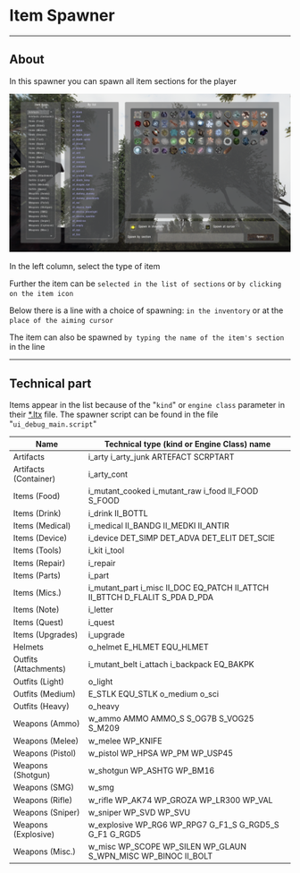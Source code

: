 # Item Spawner

___

## About

In this spawner you can spawn all item sections for the player

![item-spawner centered](assets/images/item-spawner.png)

In the left column, select the type of item

Further the item can be `selected in the list of sections` or `by clicking on the item icon`

Below there is a line with a choice of spawning: `in the inventory` or at the `place of the aiming cursor`

The item can also be spawned `by typing the name of the item's section` in the line

___

## Technical part

Items appear in the list because of the "`kind`" or `engine class` parameter in their [*.ltx](../../reference/file-formats/conf-script/ltx.md) file. The spawner script can be found in the file "`ui_debug_main.script`"

| Name | Technical type (kind or Engine Class) name |
|---|---|
| Artifacts | i_arty i_arty_junk ARTEFACT SCRPTART |
| Artifacts (Container) | i_arty_cont |
| Items (Food) | i_mutant_cooked i_mutant_raw i_food II_FOOD S_FOOD |
| Items (Drink) | i_drink II_BOTTL |
| Items (Medical) | i_medical II_BANDG II_MEDKI II_ANTIR |
| Items (Device) | i_device DET_SIMP DET_ADVA DET_ELIT DET_SCIE |
| Items (Tools) | i_kit i_tool |
| Items (Repair) | i_repair |
| Items (Parts) | i_part |
| Items (Mics.) | i_mutant_part i_misc II_DOC EQ_PATCH II_ATTCH II_BTTCH D_FLALIT S_PDA D_PDA |
| Items (Note) | i_letter |
| Items (Quest) | i_quest |
| Items (Upgrades) | i_upgrade |
| Helmets | o_helmet E_HLMET EQU_HLMET |
| Outfits (Attachments) | i_mutant_belt i_attach i_backpack EQ_BAKPK |
| Outfits (Light) | o_light |
| Outfits (Medium) | E_STLK EQU_STLK o_medium o_sci |
| Outfits (Heavy) | o_heavy |
| Weapons (Ammo) | w_ammo AMMO AMMO_S S_OG7B S_VOG25 S_M209 |
| Weapons (Melee) | w_melee WP_KNIFE |
| Weapons (Pistol) | w_pistol WP_HPSA WP_PM WP_USP45 |
| Weapons (Shotgun) | w_shotgun WP_ASHTG WP_BM16 |
| Weapons (SMG) | w_smg |
| Weapons (Rifle) | w_rifle WP_AK74 WP_GROZA WP_LR300 WP_VAL |
| Weapons (Sniper) | w_sniper WP_SVD WP_SVU |
| Weapons (Explosive) | w_explosive WP_RG6 WP_RPG7 G_F1_S G_RGD5_S G_F1 G_RGD5 |
| Weapons (Misc.) | w_misc WP_SCOPE WP_SILEN WP_GLAUN S_WPN_MISC WP_BINOC II_BOLT |
